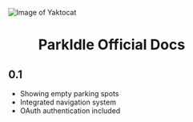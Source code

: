 ![Image of Yaktocat](https://github.com/lim996/lim996.github.io/blob/master/res/parkidle_off_trasp.png)

# &nbsp;&nbsp;&nbsp;&nbsp;&nbsp;&nbsp;&nbsp;&nbsp;&nbsp;ParkIdle Official Docs
  ## **0.1**
  * Showing empty parking spots
  * Integrated navigation system
  * OAuth authentication included
  
